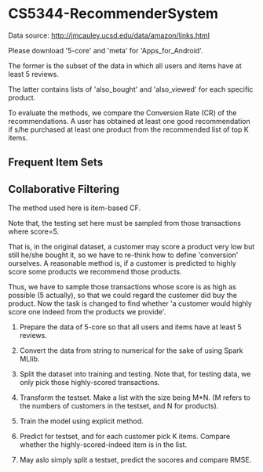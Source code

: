 # CS5344-RecommenderSystem

Data source:
http://jmcauley.ucsd.edu/data/amazon/links.html  
 
Please download '5-core' and 'meta' for 'Apps_for_Android'.  

The former is the subset of the data in which all users and items have at least 5 reviews.  
 
The latter contains lists of 'also_bought' and 'also_viewed' for each specific product. 

To evaluate the methods, we compare the Conversion Rate (CR) of the recommendations. 
A user has obtained at least one good recommendation if s/he purchased at least one product from the recommended list of top K items.
 

## Frequent Item Sets

## Collaborative Filtering
The method used here is item-based CF. 
 
Note that, the testing set here must be sampled from those transactions where score=5.  

That is, in the original dataset, a customer may score a product very low but still he/she bought it, so we have to re-think how to define 'conversion' ourselves.
A reasonable method is, if a customer is predicted to highly score some products we recommend those products.  

Thus, we have to sample those transactions whose score is as high as possible (5 actually), so that we could regard the customer did buy the product.
Now the task is changed to find whether 'a customer would highly score one indeed from the products we provide'.

1. Prepare the data of 5-core so that all users and items have at least 5 reviews.

2. Convert the data from string to numerical for the sake of using Spark MLlib.

3. Split the dataset into training and testing. Note that, for testing data, we only pick those highly-scored transactions. 

4. Transform the testset. Make a list with the size being M*N. (M refers to the numbers of customers in the testset, and N for products).

5. Train the model using explicit method.

6. Predict for testset, and for each customer pick K items. Compare whether the highly-scored-indeed item is in the list.

7. May aslo simply split a testset, predict the socores and compare RMSE.


